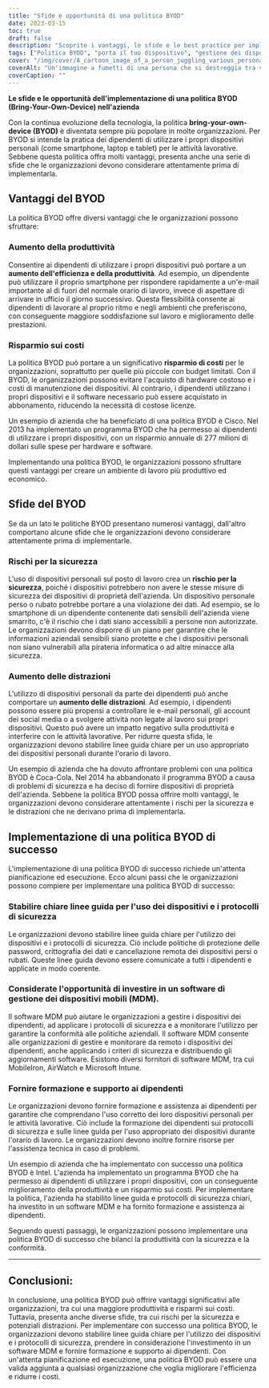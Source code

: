 ```yaml
---
title: "Sfide e opportunità di una politica BYOD"
date: 2023-03-15
toc: true
draft: false
description: "Scoprite i vantaggi, le sfide e le best practice per implementare una politica BYOD nella vostra organizzazione."
tags: ["Politica BYOD", "porta il tuo dispositivo", "gestione dei dispositivi mobili", "produttività", "rischi per la sicurezza", "risparmio sui costi", "formazione dei dipendenti", "protocolli di sicurezza", "crittografia dei dati", "supporto tecnico", "compiti legati al lavoro", "soddisfazione sul lavoro", "politiche aziendali", "pulizia remota", "Software MDM", "dispositivi per i dipendenti", "misure di sicurezza", "utilizzo del dispositivo", "compliance", "appropriate use"]
cover: "/img/cover/A_cartoon_image_of_a_person_juggling_various_personal_device.png"
coverAlt: "Un'immagine a fumetti di una persona che si destreggia tra vari dispositivi personali (laptop, smartphone, tablet) e oggetti di lavoro (documenti, tazza di caffè)."
coverCaption: ""
---
```


**Le sfide e le opportunità dell'implementazione di una politica BYOD (Bring-Your-Own-Device) nell'azienda**

Con la continua evoluzione della tecnologia, la politica **bring-your-own-device (BYOD)** è diventata sempre più popolare in molte organizzazioni. Per BYOD si intende la pratica dei dipendenti di utilizzare i propri dispositivi personali (come smartphone, laptop e tablet) per le attività lavorative. Sebbene questa politica offra molti vantaggi, presenta anche una serie di sfide che le organizzazioni devono considerare attentamente prima di implementarla.

## Vantaggi del BYOD

La politica BYOD offre diversi vantaggi che le organizzazioni possono sfruttare:

### Aumento della produttività
Consentire ai dipendenti di utilizzare i propri dispositivi può portare a un **aumento dell'efficienza e della produttività**. Ad esempio, un dipendente può utilizzare il proprio smartphone per rispondere rapidamente a un'e-mail importante al di fuori del normale orario di lavoro, invece di aspettare di arrivare in ufficio il giorno successivo. Questa flessibilità consente ai dipendenti di lavorare al proprio ritmo e negli ambienti che preferiscono, con conseguente maggiore soddisfazione sul lavoro e miglioramento delle prestazioni.

### Risparmio sui costi
La politica BYOD può portare a un significativo **risparmio di costi** per le organizzazioni, soprattutto per quelle più piccole con budget limitati. Con il BYOD, le organizzazioni possono evitare l'acquisto di hardware costoso e i costi di manutenzione dei dispositivi. Al contrario, i dipendenti utilizzano i propri dispositivi e il software necessario può essere acquistato in abbonamento, riducendo la necessità di costose licenze.

Un esempio di azienda che ha beneficiato di una politica BYOD è Cisco. Nel 2013 ha implementato un programma BYOD che ha permesso ai dipendenti di utilizzare i propri dispositivi, con un risparmio annuale di 277 milioni di dollari sulle spese per hardware e software.

Implementando una politica BYOD, le organizzazioni possono sfruttare questi vantaggi per creare un ambiente di lavoro più produttivo ed economico.

## Sfide del BYOD

Se da un lato le politiche BYOD presentano numerosi vantaggi, dall'altro comportano alcune sfide che le organizzazioni devono considerare attentamente prima di implementarle.

### Rischi per la sicurezza
L'uso di dispositivi personali sul posto di lavoro crea un **rischio per la sicurezza**, poiché i dispositivi potrebbero non avere le stesse misure di sicurezza dei dispositivi di proprietà dell'azienda. Un dispositivo personale perso o rubato potrebbe portare a una violazione dei dati. Ad esempio, se lo smartphone di un dipendente contenente dati sensibili dell'azienda viene smarrito, c'è il rischio che i dati siano accessibili a persone non autorizzate. Le organizzazioni devono disporre di un piano per garantire che le informazioni aziendali sensibili siano protette e che i dispositivi personali non siano vulnerabili alla pirateria informatica o ad altre minacce alla sicurezza.

### Aumento delle distrazioni
L'utilizzo di dispositivi personali da parte dei dipendenti può anche comportare un **aumento delle distrazioni**. Ad esempio, i dipendenti possono essere più propensi a controllare le e-mail personali, gli account dei social media o a svolgere attività non legate al lavoro sui propri dispositivi. Questo può avere un impatto negativo sulla produttività e interferire con le attività lavorative. Per ridurre questa sfida, le organizzazioni devono stabilire linee guida chiare per un uso appropriato dei dispositivi personali durante l'orario di lavoro.

Un esempio di azienda che ha dovuto affrontare problemi con una politica BYOD è Coca-Cola. Nel 2014 ha abbandonato il programma BYOD a causa di problemi di sicurezza e ha deciso di fornire dispositivi di proprietà dell'azienda. Sebbene la politica BYOD possa offrire molti vantaggi, le organizzazioni devono considerare attentamente i rischi per la sicurezza e le distrazioni che ne derivano prima di implementarla.

## Implementazione di una politica BYOD di successo

L'implementazione di una politica BYOD di successo richiede un'attenta pianificazione ed esecuzione. Ecco alcuni passi che le organizzazioni possono compiere per implementare una politica BYOD di successo:

### Stabilire chiare linee guida per l'uso dei dispositivi e i protocolli di sicurezza
Le organizzazioni devono stabilire linee guida chiare per l'utilizzo dei dispositivi e i protocolli di sicurezza. Ciò include politiche di protezione delle password, crittografia dei dati e cancellazione remota dei dispositivi persi o rubati. Queste linee guida devono essere comunicate a tutti i dipendenti e applicate in modo coerente.

### Considerate l'opportunità di investire in un software di gestione dei dispositivi mobili (MDM).
Il software MDM può aiutare le organizzazioni a gestire i dispositivi dei dipendenti, ad applicare i protocolli di sicurezza e a monitorare l'utilizzo per garantire la conformità alle politiche aziendali. Il software MDM consente alle organizzazioni di gestire e monitorare da remoto i dispositivi dei dipendenti, anche applicando i criteri di sicurezza e distribuendo gli aggiornamenti software. Esistono diversi fornitori di software MDM, tra cui MobileIron, AirWatch e Microsoft Intune.

### Fornire formazione e supporto ai dipendenti
Le organizzazioni devono fornire formazione e assistenza ai dipendenti per garantire che comprendano l'uso corretto dei loro dispositivi personali per le attività lavorative. Ciò include la formazione dei dipendenti sui protocolli di sicurezza e sulle linee guida per l'uso appropriato dei dispositivi durante l'orario di lavoro. Le organizzazioni devono inoltre fornire risorse per l'assistenza tecnica in caso di problemi.

Un esempio di azienda che ha implementato con successo una politica BYOD è Intel. L'azienda ha implementato un programma BYOD che ha permesso ai dipendenti di utilizzare i propri dispositivi, con un conseguente miglioramento della produttività e un risparmio sui costi. Per implementare la politica, l'azienda ha stabilito linee guida e protocolli di sicurezza chiari, ha investito in un software MDM e ha fornito formazione e assistenza ai dipendenti.

Seguendo questi passaggi, le organizzazioni possono implementare una politica BYOD di successo che bilanci la produttività con la sicurezza e la conformità.

______

## Conclusioni:
In conclusione, una politica BYOD può offrire vantaggi significativi alle organizzazioni, tra cui una maggiore produttività e risparmi sui costi. Tuttavia, presenta anche diverse sfide, tra cui rischi per la sicurezza e potenziali distrazioni. Per implementare con successo una politica BYOD, le organizzazioni devono stabilire linee guida chiare per l'utilizzo dei dispositivi e i protocolli di sicurezza, prendere in considerazione l'investimento in un software MDM e fornire formazione e supporto ai dipendenti. Con un'attenta pianificazione ed esecuzione, una politica BYOD può essere una valida aggiunta a qualsiasi organizzazione che voglia migliorare l'efficienza e ridurre i costi.
